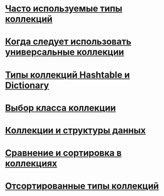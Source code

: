 # [Часто используемые типы коллекций](commonly-used-collection-types.md)
# [Когда следует использовать универсальные коллекции](when-to-use-generic-collections.md)
# [Типы коллекций Hashtable и Dictionary](hashtable-and-dictionary-collection-types.md)
# [Выбор класса коллекции](selecting-a-collection-class.md)
# [Коллекции и структуры данных](index.md)
# [Сравнение и сортировка в коллекциях](comparisons-and-sorts-within-collections.md)
# [Отсортированные типы коллекций](sorted-collection-types.md)
